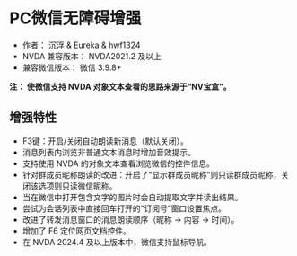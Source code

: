# PC微信无障碍增强

* 作者： 沉浮 & Eureka & hwf1324
* NVDA 兼容版本： NVDA2021.2 及以上
* 兼容微信版本： 微信 3.9.8+

**注： 使微信支持 NVDA 对象文本查看的思路来源于“NV宝盒”。**

## 增强特性

* F3键：开启/关闭自动朗读新消息（默认关闭）。
* 消息列表内浏览非普通文本消息时增加音效提示。
* 支持使用 NVDA 的对象文本查看浏览微信的控件信息。
* 针对群成员昵称朗读的改进：开启了“显示群成员昵称”则只读群成员昵称，关闭该选项则只读微信昵称。
* 当在微信中打开包含文字的图片时会自动提取文字并读出结果。
* 尝试为会话列表中直接回车打开的“订阅号”窗口设置焦点。
* 改进了转发消息窗口的消息朗读顺序（昵称 → 内容 → 时间）。
* 增加了 F6 定位网页文档控件。
* 在 NVDA 2024.4 及以上版本中，微信支持鼠标导航。
